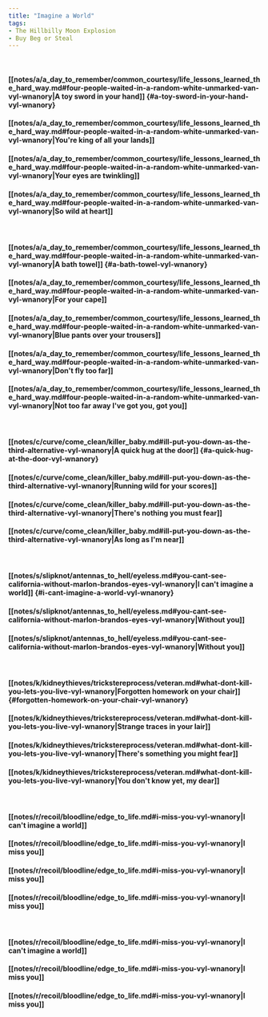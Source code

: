 ```yaml
---
title: "Imagine a World"
tags:
- The Hillbilly Moon Explosion
- Buy Beg or Steal
---
```

&nbsp;
#### [[notes/a/a_day_to_remember/common_courtesy/life_lessons_learned_the_hard_way.md#four-people-waited-in-a-random-white-unmarked-van-vyl-wnanory|A toy sword in your hand]] {#a-toy-sword-in-your-hand-vyl-wnanory}
#### [[notes/a/a_day_to_remember/common_courtesy/life_lessons_learned_the_hard_way.md#four-people-waited-in-a-random-white-unmarked-van-vyl-wnanory|You're king of all your lands]]
#### [[notes/a/a_day_to_remember/common_courtesy/life_lessons_learned_the_hard_way.md#four-people-waited-in-a-random-white-unmarked-van-vyl-wnanory|Your eyes are twinkling]]
#### [[notes/a/a_day_to_remember/common_courtesy/life_lessons_learned_the_hard_way.md#four-people-waited-in-a-random-white-unmarked-van-vyl-wnanory|So wild at heart]]
&nbsp;
#### [[notes/a/a_day_to_remember/common_courtesy/life_lessons_learned_the_hard_way.md#four-people-waited-in-a-random-white-unmarked-van-vyl-wnanory|A bath towel]] {#a-bath-towel-vyl-wnanory}
#### [[notes/a/a_day_to_remember/common_courtesy/life_lessons_learned_the_hard_way.md#four-people-waited-in-a-random-white-unmarked-van-vyl-wnanory|For your cape]]
#### [[notes/a/a_day_to_remember/common_courtesy/life_lessons_learned_the_hard_way.md#four-people-waited-in-a-random-white-unmarked-van-vyl-wnanory|Blue pants over your trousers]]
#### [[notes/a/a_day_to_remember/common_courtesy/life_lessons_learned_the_hard_way.md#four-people-waited-in-a-random-white-unmarked-van-vyl-wnanory|Don't fly too far]]
#### [[notes/a/a_day_to_remember/common_courtesy/life_lessons_learned_the_hard_way.md#four-people-waited-in-a-random-white-unmarked-van-vyl-wnanory|Not too far away   I've got you, got you]]
&nbsp;
#### [[notes/c/curve/come_clean/killer_baby.md#ill-put-you-down-as-the-third-alternative-vyl-wnanory|A quick hug at the door]] {#a-quick-hug-at-the-door-vyl-wnanory}
#### [[notes/c/curve/come_clean/killer_baby.md#ill-put-you-down-as-the-third-alternative-vyl-wnanory|Running wild for your scores]]
#### [[notes/c/curve/come_clean/killer_baby.md#ill-put-you-down-as-the-third-alternative-vyl-wnanory|There's nothing you must fear]]
#### [[notes/c/curve/come_clean/killer_baby.md#ill-put-you-down-as-the-third-alternative-vyl-wnanory|As long as I'm near]]
&nbsp;
#### [[notes/s/slipknot/antennas_to_hell/eyeless.md#you-cant-see-california-without-marlon-brandos-eyes-vyl-wnanory|I can't imagine a world]] {#i-cant-imagine-a-world-vyl-wnanory}
#### [[notes/s/slipknot/antennas_to_hell/eyeless.md#you-cant-see-california-without-marlon-brandos-eyes-vyl-wnanory|Without you]]
#### [[notes/s/slipknot/antennas_to_hell/eyeless.md#you-cant-see-california-without-marlon-brandos-eyes-vyl-wnanory|Without you]]
&nbsp;
#### [[notes/k/kidneythieves/trickstereprocess/veteran.md#what-dont-kill-you-lets-you-live-vyl-wnanory|Forgotten homework on your chair]] {#forgotten-homework-on-your-chair-vyl-wnanory}
#### [[notes/k/kidneythieves/trickstereprocess/veteran.md#what-dont-kill-you-lets-you-live-vyl-wnanory|Strange traces in your lair]]
#### [[notes/k/kidneythieves/trickstereprocess/veteran.md#what-dont-kill-you-lets-you-live-vyl-wnanory|There's something you might fear]]
#### [[notes/k/kidneythieves/trickstereprocess/veteran.md#what-dont-kill-you-lets-you-live-vyl-wnanory|You don't know yet, my dear]]
&nbsp;
#### [[notes/r/recoil/bloodline/edge_to_life.md#i-miss-you-vyl-wnanory|I can't imagine a world]]
#### [[notes/r/recoil/bloodline/edge_to_life.md#i-miss-you-vyl-wnanory|I miss you]]
#### [[notes/r/recoil/bloodline/edge_to_life.md#i-miss-you-vyl-wnanory|I miss you]]
#### [[notes/r/recoil/bloodline/edge_to_life.md#i-miss-you-vyl-wnanory|I miss you]]
&nbsp;
#### [[notes/r/recoil/bloodline/edge_to_life.md#i-miss-you-vyl-wnanory|I can't imagine a world]]
#### [[notes/r/recoil/bloodline/edge_to_life.md#i-miss-you-vyl-wnanory|I miss you]]
#### [[notes/r/recoil/bloodline/edge_to_life.md#i-miss-you-vyl-wnanory|I miss you]]
